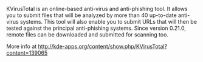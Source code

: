 KVirusTotal is an online-based anti-virus and anti-phishing tool. It allows you to submit files that will be analyzed by more than 40 up-to-date anti-virus systems. This tool will also enable you to submit URLs that will then be tested against the principal 
anti-phishing systems. Since version 0.21.0, remote files can be downloaded and submitted for scanning too.

More info at http://kde-apps.org/content/show.php/KVirusTotal?content=139065
